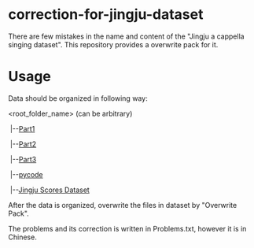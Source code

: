 # correction-for-jingju-dataset
There are few mistakes in the name and content of the "Jingju a cappella singing dataset". This repository provides a overwrite pack for it.

# Usage

Data should be organized in following way:

<root_folder_name> (can be arbitrary)

​    |--[Part1](https://zenodo.org/record/1323561)

​    |--[Part2](https://zenodo.org/record/1421692)

​    |--[Part3](https://zenodo.org/record/1286350)

​    |--[pycode]( https://github.com/MTG/jingjuPhonemeAnnotation )

​    |--[Jingju Scores Dataset](https://zenodo.org/record/3233843)

After the data is organized, overwrite the files in dataset by "Overwrite Pack".

The problems and its correction is written in Problems.txt, however it is in Chinese.